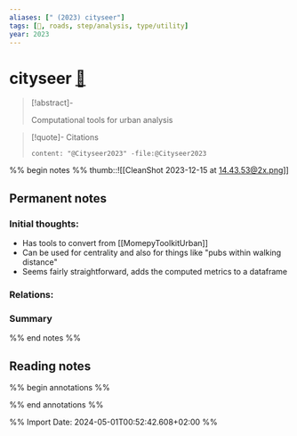```yaml
---
aliases: [" (2023) cityseer"]
tags: [🔹, roads, step/analysis, type/utility]
year: 2023
---
```

# cityseer [📖](zotero://select/library/items/LS4Q37XQ)

> [!abstract]-
> 
> Computational tools for urban analysis
> 

> [!quote]- Citations
> 
> ```query
> content: "@Cityseer2023" -file:@Cityseer2023
> ```

%% begin notes %%
thumb::![[CleanShot 2023-12-15 at 14.43.53@2x.png]]
## Permanent notes
### Initial thoughts:
- Has tools to convert from [[MomepyToolkitUrban]]
- Can be used for centrality and also for things like "pubs within walking distance"
- Seems fairly straightforward, adds the computed metrics to a dataframe

### Relations:


### Summary


%% end notes %%
## Reading notes
%% begin annotations %%

%% end annotations %%



%% Import Date: 2024-05-01T00:52:42.608+02:00 %%
